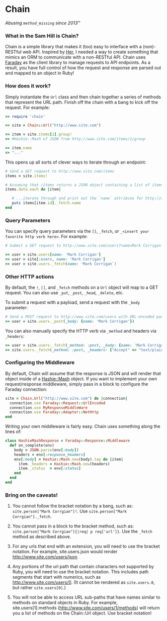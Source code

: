 # Chain #

*Abusing `method_missing` since 2013*™

### What in the Sam Hill is Chain? ###

Chain is a simple library that makes it (too) easy to interface with a (non)-RESTful web API. Inspired by [Her](https://github.com/remiprev/her/), I needed a way to create something that mimics an ORM to communicate with a non-RESTful API. Chain uses [Faraday](https://github.com/lostisland/faraday) as the client library to manage requests to API endpoints. As a result, you have full control of how the request and response are parsed out and mapped to an object in Ruby!

### How does it work? ###

Simply instantiate the `Url` class and then chain together a series of methods that represent the URL path. Finish off the chain with a bang to kick off the request. For example:

```ruby
>> require 'chain'

>> site = Chain::Url("http://www.site.com")

>> item = site.items[1].group!
=> #Hashie::Mash of JSON from http://www.site.com/items/1/group

>> item.name
=> "..."
```

This opens up all sorts of clever ways to iterate through an endpoint:

```ruby
# Send a GET request to http://www.site.com/items
items = site.items!

# Assuming that /items returns a JSON object containing a list of items in the `data` attribute...
items.data.each do |item|

   # ...iterate through and print out the `name` attribute for http://www.site.com/items/#
   puts items[item.id]._fetch.name
end
```

### Query Parameters ###

You can specify query parameters via the `[]`, `_fetch`, or `_<insert your favorite http verb here>`. For example:

```ruby
# Submit a GET request to http://www.site.com/users?name=Mark Corrigan

>> user = site.users[name: 'Mark Corrigan'] 
>> user = site[:users, name: 'Mark Corrigan'] 
>> user = site.users._fetch(name: 'Mark Corrigan`)
```

### Other HTTP actions ###

By default, the `!`, `[]`, and `_fetch` methods on a `Url` object will map to a GET request. You can also use `_put`, `_post`, `_head`, `_delete`, etc.

To submit a request with a payload, send a request with the `_body` parameter:

```ruby
# Send a POST request to http://www.site.com/users with URL-encoded parameters in the payload
>> user = site.users._post(_body: {name: 'Mark Corrigan'})
```

You can also manually specify the HTTP verb via `_method` and headers via `_headers`:

```ruby
>> user = site.users._fetch(_method: :post, _body: {name: 'Mark Corrigan'})
>> site.users._fetch(_method: :post, _headers: {"Accept" => "text/plain"})
```

### Configuring the Middleware ###

By default, Chain will assume that the response is JSON and will render that object inside of a [Hashie::Mash](https://github.com/intridea/hashie) object. If you want to implement your own request/response middleware, simply pass in a block to configure the Faraday connection:

```ruby
site = Chain.Url("http://www.site.com") do |connection|
  connection.use Faraday::Request::UrlEncoded
  connection.use MyResponseMiddleWare
  connection.use Faraday::Adapter::NetHttp
end
```

Writing your own middleware is fairly easy. Chain uses something along the lines of:

```ruby
class HashieMashResponse < Faraday::Response::Middleware
  def on_complete(env)
    body = JSON.parse(env[:body])
    headers = env[:response_headers]
    env[:body] = Hashie::Mash.new(body).tap do |item|
      item._headers = Hashie::Mash.new(headers)
      item._status  = env[:status]
    end
  end
end
```

### Bring on the caveats! ###

1. You cannot follow the bracket notation by a bang, such as: `site.person["Mark Corrgian"]!`. Use `site.person["Mark Corrgian"]._fetch`.

2. You cannot pass in a block to the bracket method, such as: `site.person["Mark Corrgian"]{|req| p req['url']}`. Use the `_fetch` method as described above.

3. For any urls that end with an extension, you will need to use the bracket notation. For example, site.users.json would render http://www.site.com/users/json.

4. Any portions of the url path that contain characters not supported by Ruby, you will need to use the bracket notation. This includes path segments that start with numerics, such as http://www.site.com/users/0. (It cannot be rendered as `site.users.0`, but rather `site.users[0]`.)

5. You will not be able to access URL sub-paths that have names similar to methods on standard objects in Ruby. For example, site.users[1].methods (http://www.site.com/users/1/methods) will return you a list of methods on the Chain::Url object. Use bracket notation!
